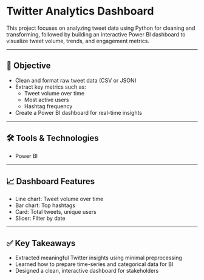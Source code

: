 # Twitter Analytics Dashboard

This project focuses on analyzing tweet data using Python for cleaning and transforming, followed by building an interactive Power BI dashboard to visualize tweet volume, trends, and engagement metrics.

---

## 🎯 Objective

- Clean and format raw tweet data (CSV or JSON)
- Extract key metrics such as:
  - Tweet volume over time
  - Most active users
  - Hashtag frequency
- Create a Power BI dashboard for real-time insights

---

## 🛠️ Tools & Technologies

- Power BI

---

## 📈 Dashboard Features

- Line chart: Tweet volume over time
- Bar chart: Top hashtags
- Card: Total tweets, unique users
- Slicer: Filter by date

---

## ✅ Key Takeaways

- Extracted meaningful Twitter insights using minimal preprocessing
- Learned how to prepare time-series and categorical data for BI
- Designed a clean, interactive dashboard for stakeholders

